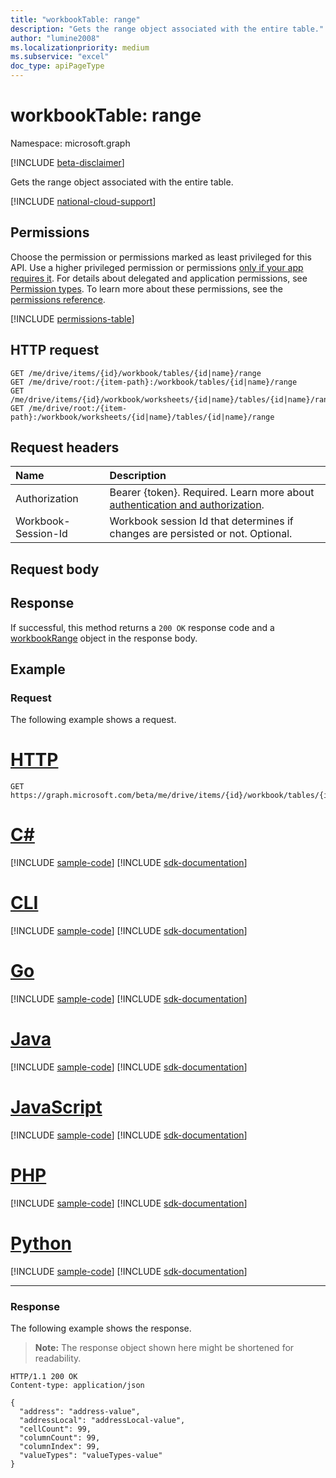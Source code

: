 ```yaml
---
title: "workbookTable: range"
description: "Gets the range object associated with the entire table."
author: "lumine2008"
ms.localizationpriority: medium
ms.subservice: "excel"
doc_type: apiPageType
---
```


# workbookTable: range

Namespace: microsoft.graph

[!INCLUDE [beta-disclaimer](../../includes/beta-disclaimer.md)]

Gets the range object associated with the entire table.

[!INCLUDE [national-cloud-support](../../includes/global-us.md)]

## Permissions
Choose the permission or permissions marked as least privileged for this API. Use a higher privileged permission or permissions [only if your app requires it](/graph/permissions-overview#best-practices-for-using-microsoft-graph-permissions). For details about delegated and application permissions, see [Permission types](/graph/permissions-overview#permission-types). To learn more about these permissions, see the [permissions reference](/graph/permissions-reference).

<!-- { "blockType": "permissions", "name": "table_range" } -->
[!INCLUDE [permissions-table](../includes/permissions/table-range-permissions.md)]

## HTTP request
<!-- { "blockType": "ignored" } -->
```http
GET /me/drive/items/{id}/workbook/tables/{id|name}/range
GET /me/drive/root:/{item-path}:/workbook/tables/{id|name}/range
GET /me/drive/items/{id}/workbook/worksheets/{id|name}/tables/{id|name}/range
GET /me/drive/root:/{item-path}:/workbook/worksheets/{id|name}/tables/{id|name}/range

```
## Request headers
| Name       | Description|
|:---------------|:----------|
|Authorization|Bearer {token}. Required. Learn more about [authentication and authorization](/graph/auth/auth-concepts).|
| Workbook-Session-Id  | Workbook session Id that determines if changes are persisted or not. Optional.|

## Request body

## Response

If successful, this method returns a `200 OK` response code and a [workbookRange](../resources/workbookrange.md) object in the response body.

## Example

### Request
The following example shows a request.

# [HTTP](#tab/http)
<!-- {
  "blockType": "request",
  "name": "table_range"
}-->
```msgraph-interactive
GET https://graph.microsoft.com/beta/me/drive/items/{id}/workbook/tables/{id|name}/range
```

# [C#](#tab/csharp)
[!INCLUDE [sample-code](../includes/snippets/csharp/table-range-csharp-snippets.md)]
[!INCLUDE [sdk-documentation](../includes/snippets/snippets-sdk-documentation-link.md)]

# [CLI](#tab/cli)
[!INCLUDE [sample-code](../includes/snippets/cli/table-range-cli-snippets.md)]
[!INCLUDE [sdk-documentation](../includes/snippets/snippets-sdk-documentation-link.md)]

# [Go](#tab/go)
[!INCLUDE [sample-code](../includes/snippets/go/table-range-go-snippets.md)]
[!INCLUDE [sdk-documentation](../includes/snippets/snippets-sdk-documentation-link.md)]

# [Java](#tab/java)
[!INCLUDE [sample-code](../includes/snippets/java/table-range-java-snippets.md)]
[!INCLUDE [sdk-documentation](../includes/snippets/snippets-sdk-documentation-link.md)]

# [JavaScript](#tab/javascript)
[!INCLUDE [sample-code](../includes/snippets/javascript/table-range-javascript-snippets.md)]
[!INCLUDE [sdk-documentation](../includes/snippets/snippets-sdk-documentation-link.md)]

# [PHP](#tab/php)
[!INCLUDE [sample-code](../includes/snippets/php/table-range-php-snippets.md)]
[!INCLUDE [sdk-documentation](../includes/snippets/snippets-sdk-documentation-link.md)]

# [Python](#tab/python)
[!INCLUDE [sample-code](../includes/snippets/python/table-range-python-snippets.md)]
[!INCLUDE [sdk-documentation](../includes/snippets/snippets-sdk-documentation-link.md)]

---

### Response
The following example shows the response.

>**Note:** The response object shown here might be shortened for readability.
<!-- {
  "blockType": "response",
  "truncated": true,
  "@odata.type": "microsoft.graph.workbookRange"
} -->
```http
HTTP/1.1 200 OK
Content-type: application/json

{
  "address": "address-value",
  "addressLocal": "addressLocal-value",
  "cellCount": 99,
  "columnCount": 99,
  "columnIndex": 99,
  "valueTypes": "valueTypes-value"
}
```

<!-- uuid: 8fcb5dbc-d5aa-4681-8e31-b001d5168d79
2015-10-25 14:57:30 UTC -->
<!--
{
  "type": "#page.annotation",
  "description": "Table: Range",
  "keywords": "",
  "section": "documentation",
  "tocPath": "",
  "suppressions": [
  ]
}
-->


